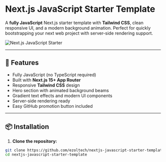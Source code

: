 # Next.js JavaScript Starter Template

A **fully JavaScript** Next.js starter template with **Tailwind CSS**, clean responsive UI, and a modern background animation. Perfect for quickly bootstrapping your next web project with server-side rendering support.

![Next.js JavaScript Starter](https://via.placeholder.com/800x300?text=Next.js+JavaScript+Starter)

---

## 🚀 Features

- Fully JavaScript (no TypeScript required)
- Built with **Next.js 15+ App Router**
- Responsive **Tailwind CSS** design
- Hero section with animated background beams
- Gradient text effects and modern UI components
- Server-side rendering ready
- Easy GitHub promotion button included

---

## 📦 Installation

1. **Clone the repository:**

```bash
git clone https://github.com/ezoltech/nextjs-javascript-starter-template
cd nextjs-javascript-starter-template
